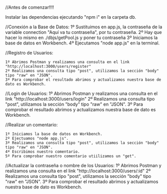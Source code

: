 //Antes de comenzar!!!!

Instalar las dependencias ejecutando "npm i" en la carpeta db.

//Conexión a la Base de Datos:
    1º Sustituimos en app.js, la contraseña de la variable connection "Aquí va tu contraseña", por tu contraseña.
    2º Hay que hacer lo mismo en ./dbjs/getPool.js y poner tu contraseña
    3º Iniciamos la base de datos en Workbench.
    4º Ejecutamos "node app.js" en la terminal.

//Registro de Usuarios:

    1º Abrimos Postman y realizamos una consulta en el link "http://localhost:3000/users/register"
    2º Realizamos una consulta tipo "post", utilizamos la sección "body" tipo "raw" en "JSON".
    3º Para comprobar el resultado abrimos y actualizamos nuestra base de dato es Workbench.

//Login de Usuarios:
    1º Abrimos Postman y realizamos una consulta en el link "http://localhost:3000/users/login"
    2º Realizamos una consulta tipo "post", utilizamos la sección "body" tipo "raw" en "JSON".
    3º Para comprobar el resultado abrimos y actualizamos nuestra base de dato es Workbench.

//Realizar un comentario:

    1º Iniciamos la base de datos en Workbench.
    2º Ejectuamos "node app.js".
    3º Realizamos una consulta tipo "post", utilizamos la sección "body" tipo "raw" en "JSON".
    4º Escribimos nuestro comentario.
    5º Para comprobar nuestro comentario utiilizamos un "get".

//Actualizar la contraseña o nombre de los Usuarios:
    1º Abrimos Postman y realizamos una consulta en el link "http://localhost:3000/users/:id"
    2º Realizamos una consulta tipo "post", utilizamos la sección "body" tipo "raw" en "JSON".
    3º Para comprobar el resultado abrimos y actualizamos nuestra base de dato es Workbench.
